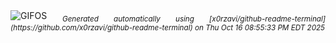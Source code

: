 <div align="justify">
<picture>
    <source media="(prefers-color-scheme: dark)" srcset="https://i.ibb.co/wFXMm9jn/output-gif.gif">
    <source media="(prefers-color-scheme: light)" srcset="https://i.ibb.co/wFXMm9jn/output-gif.gif">
    <img alt="GIFOS" src="https://i.ibb.co/wFXMm9jn/output-gif.gif">
</picture>
<sub><i>Generated automatically using [x0rzavi/github-readme-terminal](https://github.com/x0rzavi/github-readme-terminal) on Thu Oct 16 08:55:33 PM EDT 2025</i></sub>
</div>

<!--  -->